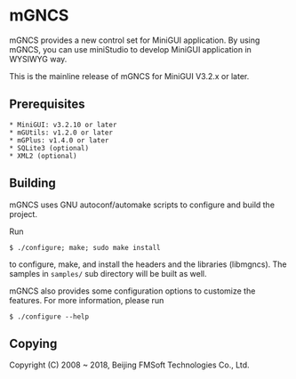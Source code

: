 # mGNCS

mGNCS provides a new control set for MiniGUI application.
By using mGNCS, you can use miniStudio to develop MiniGUI
application in WYSIWYG way. 

This is the mainline release of mGNCS for MiniGUI V3.2.x or later.

## Prerequisites

    * MiniGUI: v3.2.10 or later
    * mGUtils: v1.2.0 or later
    * mGPlus: v1.4.0 or later
    * SQLite3 (optional)
    * XML2 (optional)

## Building

mGNCS uses GNU autoconf/automake scripts to configure and build the project.

Run

    $ ./configure; make; sudo make install

to configure, make, and install the headers and the libraries (libmgncs).
The samples in `samples/` sub directory will be built as well.

mGNCS also provides some configuration options to customize the features.
For more information, please run

    $ ./configure --help

## Copying

Copyright (C) 2008 ~ 2018, Beijing FMSoft Technologies Co., Ltd.

